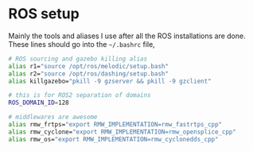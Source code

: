 # ROS setup

Mainly the tools and aliases I use after all the ROS installations are done. These lines should go into the `~/.bashrc` file,

```bash
# ROS sourcing and gazebo killing alias
alias r1="source /opt/ros/melodic/setup.bash"
alias r2="source /opt/ros/dashing/setup.bash"
alias killgazebo="pkill -9 gzserver && pkill -9 gzclient"

# this is for ROS2 separation of domains
ROS_DOMAIN_ID=128

# middlewares are awesome
alias rmw_frtps="export RMW_IMPLEMENTATION=rmw_fastrtps_cpp"
alias rmw_cyclone="export RMW_IMPLEMENTATION=rmw_opensplice_cpp"
alias rmw_os="export RMW_IMPLEMENTATION=rmw_cyclonedds_cpp"
```
